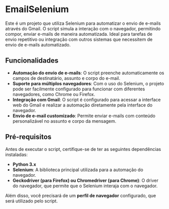 # EmailSelenium

Este é um projeto que utiliza Selenium para automatizar o envio de e-mails através do Gmail. O script simula a interação com o navegador, permitindo compor, enviar e-mails de maneira automatizada. Ideal para tarefas de envio repetitivo ou integração com outros sistemas que necessitem de envio de e-mails automatizado.

## Funcionalidades

- **Automação do envio de e-mails**: O script preenche automaticamente os campos de destinatário, assunto e corpo do e-mail.
- **Suporte para múltiplos navegadores**: Com o uso do Selenium, o projeto pode ser facilmente configurado para funcionar com diferentes navegadores, como Chrome ou Firefox.
- **Integração com Gmail**: O script é configurado para acessar a interface web do Gmail e realizar a automação diretamente pela interface do navegador.
- **Envio de e-mail customizado**: Permite enviar e-mails com conteúdo personalizável no assunto e corpo da mensagem.

## Pré-requisitos

Antes de executar o script, certifique-se de ter as seguintes dependências instaladas:

- **Python 3.x**
- **Selenium**: A biblioteca principal utilizada para a automação do navegador.
- **Geckodriver (para Firefox) ou Chromedriver (para Chrome)**: O driver do navegador, que permite que o Selenium interaja com o navegador.

Além disso, você precisará de um **perfil de navegador** configurado, que será utilizado pelo script.
